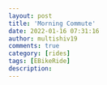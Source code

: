 ```yaml
---
layout: post
title: 'Morning Commute'
date: 2022-01-16 07:31:16
author: multishiv19
comments: true
category: [rides]
tags: [EBikeRide]
description: 
---
```


<div width='100%' class='strava-embed-placeholder' data-embed-type='activity' data-embed-id='6534803425'></div>
<script src='https://strava-embeds.com/embed.js'></script>
